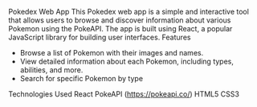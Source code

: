 Pokedex Web App
This Pokedex web app is a simple and interactive tool that allows users to browse and discover information about various Pokemon using the PokeAPI. The app is built using React, a popular JavaScript library for building user interfaces.
Features
- Browse a list of Pokemon with their images and names.
- View detailed information about each Pokemon, including types, abilities, and more.
- Search for specific Pokemon by type

Technologies Used
React
PokeAPI (https://pokeapi.co/)
HTML5
CSS3
